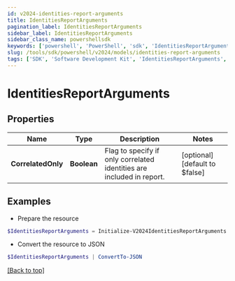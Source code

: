 ```yaml
---
id: v2024-identities-report-arguments
title: IdentitiesReportArguments
pagination_label: IdentitiesReportArguments
sidebar_label: IdentitiesReportArguments
sidebar_class_name: powershellsdk
keywords: ['powershell', 'PowerShell', 'sdk', 'IdentitiesReportArguments', 'V2024IdentitiesReportArguments'] 
slug: /tools/sdk/powershell/v2024/models/identities-report-arguments
tags: ['SDK', 'Software Development Kit', 'IdentitiesReportArguments', 'V2024IdentitiesReportArguments']
---
```



# IdentitiesReportArguments

## Properties

Name | Type | Description | Notes
------------ | ------------- | ------------- | -------------
**CorrelatedOnly** | **Boolean** | Flag to specify if only correlated identities are included in report. | [optional] [default to $false]

## Examples

- Prepare the resource
```powershell
$IdentitiesReportArguments = Initialize-V2024IdentitiesReportArguments  -CorrelatedOnly true
```

- Convert the resource to JSON
```powershell
$IdentitiesReportArguments | ConvertTo-JSON
```


[[Back to top]](#) 


